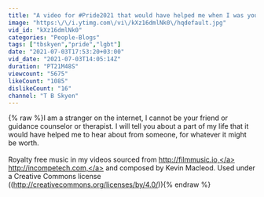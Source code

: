 ```yaml
---
title: "A video for #Pride2021 that would have helped me when I was younger [CC]"
image: "https:\/\/i.ytimg.com\/vi\/kXz16dmlNk0\/hqdefault.jpg"
vid_id: "kXz16dmlNk0"
categories: "People-Blogs"
tags: ["tbskyen","pride","lgbt"]
date: "2021-07-03T17:53:20+03:00"
vid_date: "2021-07-03T14:05:14Z"
duration: "PT21M48S"
viewcount: "5675"
likeCount: "1085"
dislikeCount: "16"
channel: "T B Skyen"
---
```

{% raw %}I am a stranger on the internet, I cannot be your friend or guidance counselor or therapist. I will tell you about a part of my life that it would have helped me to hear about from someone, for whatever it might be worth.<br /><br />Royalty free music in my videos sourced from <a rel="nofollow" target="blank" href="http://filmmusic.io,">http://filmmusic.io,</a> <a rel="nofollow" target="blank" href="http://incompetech.com,">http://incompetech.com,</a> and composed by Kevin Macleod. Used under a Creative Commons license ((<a rel="nofollow" target="blank" href="http://creativecommons.org/licenses/by/4.0/))">http://creativecommons.org/licenses/by/4.0/))</a>{% endraw %}
